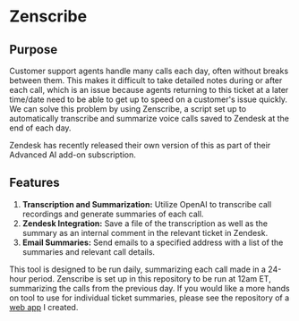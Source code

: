 # Zenscribe

## Purpose

Customer support agents handle many calls each day, often without breaks between them. This makes it difficult to take detailed notes during or after each call, which is an issue because agents returning to this ticket at a later time/date need to be able to get up to speed on a customer's issue quickly. We can solve this problem by using Zenscribe, a script set up to automatically transcribe and summarize voice calls saved to Zendesk at the end of each day.  

Zendesk has recently released their own version of this as part of their Advanced AI add-on subscription.

## Features

1. **Transcription and Summarization:** Utilize OpenAI to transcribe call recordings and generate summaries of each call.
2. **Zendesk Integration:** Save a file of the transcription as well as the summary as an internal comment in the relevant ticket in Zendesk.
3. **Email Summaries:** Send emails to a specified address with a list of the summaries and relevant call details.

This tool is designed to be run daily, summarizing each call made in a 24-hour period. Zenscribe is set up in this repository to be run at 12am ET, summarizing the calls from the previous day. If you would like a more hands on tool to use for individual ticket summaries, please see the repository of a [web app](https://github.com/Nmeng01/Zenscribe-Web-App) I created.


